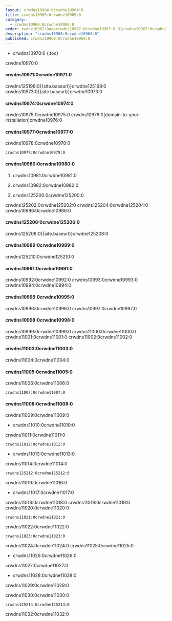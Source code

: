 ```yaml
---
layout: crwdns10964:0crwdne10964:0
title: crwdns10965:0crwdne10965:0
category:
  - crwdns10966:0crwdne10966:0
order: rwdne10967:0aeecrwdns10967:0crwdne10967:0.81crwdns10967:0crwdne10967:0crwdns10967:0crwdne10967:0044crwdns10967:0crwdne10967:0crwdns10967:0crwdne10967:0
description: "crwdns10968:0crwdne10968:0"
published: crwdns10969:0crwdne10969:0
---
```

- crwdns10970:0
{:toc}

crwdne10970:0

#### crwdns10971:0crwdne10971:0

crwdns125198:0{{site.baseurl}}crwdne125198:0 crwdns10973:0{{site.baseurl}}crwdne10973:0

#### crwdns10974:0crwdne10974:0

crwdns10975:0crwdne10975:0 crwdns10976:0[domain-to-your-installation]crwdne10976:0

#### crwdns10977:0crwdne10977:0

crwdns10978:0crwdne10978:0

    crwdns10979:0crwdne10979:0
    

#### crwdns10980:0crwdne10980:0

1. crwdns10981:0crwdne10981:0

2. crwdns10982:0crwdne10982:0

3. crwdns125200:0crwdne125200:0

crwdns125202:0crwdne125202:0 crwdns125204:0crwdne125204:0 crwdns10986:0crwdne10986:0

#### crwdns125206:0crwdne125206:0

crwdns125208:0{{site.baseurl}}crwdne125208:0

#### crwdns10989:0crwdne10989:0

crwdns125210:0crwdne125210:0

#### crwdns10991:0crwdne10991:0

crwdns10992:0crwdne10992:0 crwdns10993:0crwdne10993:0 crwdns10994:0crwdne10994:0

#### crwdns10995:0crwdne10995:0

crwdns10996:0crwdne10996:0 crwdns10997:0crwdne10997:0

#### crwdns10998:0crwdne10998:0

crwdns10999:0crwdne10999:0 crwdns11000:0crwdne11000:0 crwdns11001:0crwdne11001:0 crwdns11002:0crwdne11002:0

#### crwdns11003:0crwdne11003:0

crwdns11004:0crwdne11004:0

#### crwdns11005:0crwdne11005:0

crwdns11006:0crwdne11006:0

    crwdns11007:0crwdne11007:0
    

#### crwdns11008:0crwdne11008:0

crwdns11009:0crwdne11009:0

- crwdns11010:0crwdne11010:0

crwdns11011:0crwdne11011:0

    crwdns11012:0crwdne11012:0
    

- crwdns11013:0crwdne11013:0

crwdns11014:0crwdne11014:0

    crwdns125212:0crwdne125212:0
    

crwdns11016:0crwdne11016:0

- crwdns11017:0crwdne11017:0

crwdns11018:0crwdne11018:0 crwdns11019:0crwdne11019:0 crwdns11020:0crwdne11020:0

    crwdns11021:0crwdne11021:0
    

crwdns11022:0crwdne11022:0

    crwdns11023:0crwdne11023:0
    

crwdns11024:0crwdne11024:0 crwdns11025:0crwdne11025:0

- crwdns11026:0crwdne11026:0

crwdns11027:0crwdne11027:0

- crwdns11028:0crwdne11028:0

crwdns11029:0crwdne11029:0

crwdns11030:0crwdne11030:0

    crwdns125214:0crwdne125214:0
    

crwdns11032:0crwdne11032:0